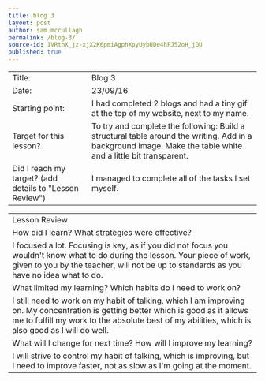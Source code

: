 ```yaml
---
title: blog 3
layout: post
author: sam.mccullagh
permalink: /blog-3/
source-id: 1VRtnX_jz-xjX2K6pmiAgphXpyUybUDe4hFJ52oH_jQU
published: true
---
```

<table>
  <tr>
    <td>Title:</td>
    <td>Blog 3 </td>
  </tr>
  <tr>
    <td>Date:</td>
    <td>23/09/16</td>
  </tr>
  <tr>
    <td>Starting point:</td>
    <td>I had completed 2 blogs and had a tiny gif at the top of my website, next to my name.</td>
  </tr>
  <tr>
    <td>Target for this lesson?</td>
    <td>To try and complete the following: 
Build a structural table around the writing.
Add in a background image.
Make the table white and a little bit transparent.</td>
  </tr>
  <tr>
    <td>Did I reach my target? 
(add details to "Lesson Review")</td>
    <td>I managed to complete all of the tasks I set myself. </td>
  </tr>
</table>


<table>
  <tr>
    <td>Lesson Review</td>
  </tr>
  <tr>
    <td>How did I learn? What strategies were effective? </td>
  </tr>
  <tr>
    <td>I focused a lot. Focusing is key, as if you did not focus you wouldn't know what to do during the lesson. Your piece of work, given to you by the teacher, will not be up to standards as you have no idea what to do.</td>
  </tr>
  <tr>
    <td>What limited my learning? Which habits do I need to work on? </td>
  </tr>
  <tr>
    <td>I still need to work on my habit of talking, which I am improving on. My concentration is getting better which is good as it allows me to fulfill my work to the absolute best of my abilities, which is also good as I will do well.</td>
  </tr>
  <tr>
    <td>What will I change for next time? How will I improve my learning?</td>
  </tr>
  <tr>
    <td>I will strive to control my habit of talking, which is improving, but I need to improve faster, not as slow as I'm going at the moment.</td>
  </tr>
</table>


